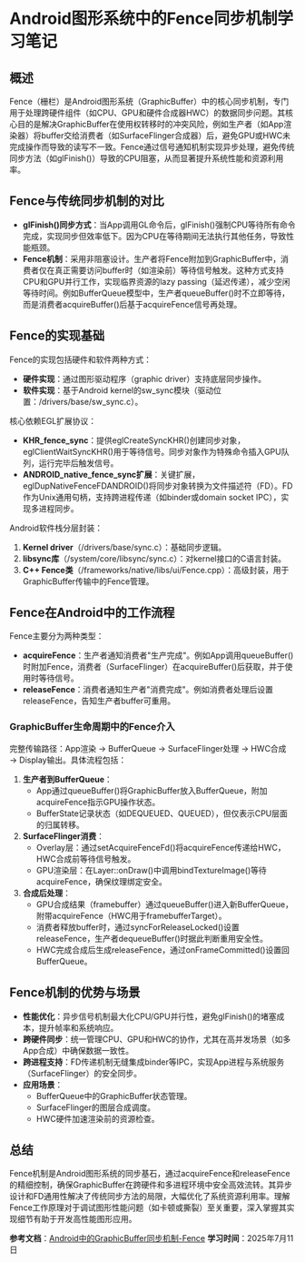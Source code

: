 # Android图形系统中的Fence同步机制学习笔记

## 概述
Fence（栅栏）是Android图形系统（GraphicBuffer）中的核心同步机制，专门用于处理跨硬件组件（如CPU、GPU和硬件合成器HWC）的数据同步问题。其核心目的是解决GraphicBuffer在使用权转移时的冲突风险，例如生产者（如App渲染器）将buffer交给消费者（如SurfaceFlinger合成器）后，避免GPU或HWC未完成操作而导致的读写不一致。Fence通过信号通知机制实现异步处理，避免传统同步方法（如glFinish()）导致的CPU阻塞，从而显著提升系统性能和资源利用率。

## Fence与传统同步机制的对比
- **glFinish()同步方式**：当App调用GL命令后，glFinish()强制CPU等待所有命令完成，实现同步但效率低下。因为CPU在等待期间无法执行其他任务，导致性能瓶颈。
- **Fence机制**：采用非阻塞设计。生产者将Fence附加到GraphicBuffer中，消费者仅在真正需要访问buffer时（如渲染前）等待信号触发。这种方式支持CPU和GPU并行工作，实现临界资源的lazy passing（延迟传递），减少空闲等待时间。例如BufferQueue模型中，生产者queueBuffer()时不立即等待，而是消费者acquireBuffer()后基于acquireFence信号再处理。

## Fence的实现基础
Fence的实现包括硬件和软件两种方式：
- **硬件实现**：通过图形驱动程序（graphic driver）支持底层同步操作。
- **软件实现**：基于Android kernel的sw_sync模块（驱动位置：/drivers/base/sw_sync.c）。

核心依赖EGL扩展协议：
- **KHR_fence_sync**：提供eglCreateSyncKHR()创建同步对象，eglClientWaitSyncKHR()用于等待信号。同步对象作为特殊命令插入GPU队列，运行完毕后触发信号。
- **ANDROID_native_fence_sync扩展**：关键扩展，eglDupNativeFenceFDANDROID()将同步对象转换为文件描述符（FD）。FD作为Unix通用句柄，支持跨进程传递（如binder或domain socket IPC），实现多进程同步。

Android软件栈分层封装：
1. **Kernel driver**（/drivers/base/sync.c）：基础同步逻辑。
2. **libsync库**（/system/core/libsync/sync.c）：对kernel接口的C语言封装。
3. **C++ Fence类**（/frameworks/native/libs/ui/Fence.cpp）：高级封装，用于GraphicBuffer传输中的Fence管理。

## Fence在Android中的工作流程
Fence主要分为两种类型：
- **acquireFence**：生产者通知消费者\"生产完成\"。例如App调用queueBuffer()时附加Fence，消费者（SurfaceFlinger）在acquireBuffer()后获取，并于使用时等待信号。
- **releaseFence**：消费者通知生产者\"消费完成\"。例如消费者处理后设置releaseFence，告知生产者buffer可重用。

### GraphicBuffer生命周期中的Fence介入
完整传输路径：App渲染 → BufferQueue → SurfaceFlinger处理 → HWC合成 → Display输出。具体流程包括：
1. **生产者到BufferQueue**：
   - App通过queueBuffer()将GraphicBuffer放入BufferQueue，附加acquireFence指示GPU操作状态。
   - BufferState记录状态（如DEQUEUED、QUEUED），但仅表示CPU层面的归属转移。
2. **SurfaceFlinger消费**：
   - Overlay层：通过setAcquireFenceFd()将acquireFence传递给HWC，HWC合成前等待信号触发。
   - GPU渲染层：在Layer::onDraw()中调用bindTextureImage()等待acquireFence，确保纹理绑定安全。
3. **合成后处理**：
   - GPU合成结果（framebuffer）通过queueBuffer()进入新BufferQueue，附带acquireFence（HWC用于framebufferTarget）。
   - 消费者释放buffer时，通过syncForReleaseLocked()设置releaseFence，生产者dequeueBuffer()时据此判断重用安全性。
   - HWC完成合成后生成releaseFence，通过onFrameCommitted()设置回BufferQueue。

## Fence机制的优势与场景
- **性能优化**：异步信号机制最大化CPU/GPU并行性，避免glFinish()的堵塞成本，提升帧率和系统响应。
- **跨硬件同步**：统一管理CPU、GPU和HWC的协作，尤其在高并发场景（如多App合成）中确保数据一致性。
- **跨进程支持**：FD传递机制无缝集成binder等IPC，实现App进程与系统服务（SurfaceFlinger）的安全同步。
- **应用场景**：
  - BufferQueue中的GraphicBuffer状态管理。
  - SurfaceFlinger的图层合成调度。
  - HWC硬件加速渲染前的资源检查。

## 总结
Fence机制是Android图形系统的同步基石，通过acquireFence和releaseFence的精细控制，确保GraphicBuffer在跨硬件和多进程环境中安全高效流转。其异步设计和FD通用性解决了传统同步方法的局限，大幅优化了系统资源利用率。理解Fence工作原理对于调试图形性能问题（如卡顿或撕裂）至关重要，深入掌握其实现细节有助于开发高性能图形应用。

**参考文档**：[Android中的GraphicBuffer同步机制-Fence](https://www.cnblogs.com/brucemengbm/p/6881925.html)
**学习时间**：2025年7月11日